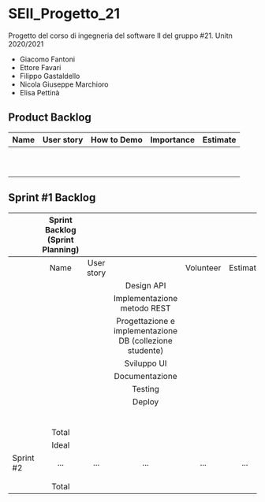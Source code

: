 # SEII_Progetto_21
Progetto del corso di ingegneria del software II del gruppo #21. Unitn 2020/2021
* Giacomo Fantoni
* Ettore Favari
* Filippo Gastaldello
* Nicola Giuseppe Marchioro
* Elisa Pettinà

## Product Backlog 

| Name | User story | How to Demo | Importance | Estimate |
|-|-|-|-|-|
| | | | | |
| | | | | |
| | | | | |
| | | | | |
| | | | | |
| | | | | |
| | | | | |
| | | | | |
| | | | | |
| | | | | |

## Sprint #1 Backlog

| | Sprint Backlog (Sprint Planning) |  |  |  |  | Sprint |  |  |  |  |
|-|:-:|:-:|:-:|:-:|:-:|:-:|:-:|:-:|:-:|:-:|
| | Name | User story | | Volunteer | Estimate | Day1 | Day2 | Day3 | Day4 | Day5 |
| | | | Design API | | | | | | | |
| | | | Implementazione metodo REST | | | | | | | |
| | | | Progettazione e implementazione DB (collezione studente) | | | | | | | |
| | | | Sviluppo UI | | | | | | | |
| | | | Documentazione | | | | | | | |
| | | | Testing | | | | | | | |
| | | | Deploy | | | | | | | |
| | | | | | | | | | | |
| | | | | | | | | | | |
| | | | | | | | | | | |
| | | | | | | | | | | |
| | | | | | | | | | | |
| | | | | | | | | | | |
| | Total | | | | | | | | | |
| | Ideal | | | | | | | | | |
| Sprint #2 | ... | ... | ... | ... | ... |  |  |  |  |  |
| | | | | | | | | | | |
| | | | | | | | | | | |
| | Total | | | | | | | | | |

